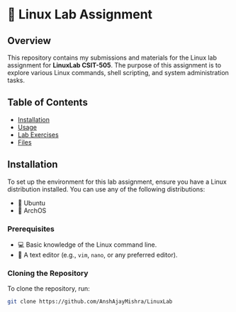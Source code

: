 # 🐧 Linux Lab Assignment

## Overview

This repository contains my submissions and materials for the Linux lab assignment for **LinuxLab CSIT-505**. The purpose of this assignment is to explore various Linux commands, shell scripting, and system administration tasks.

## Table of Contents

- [Installation](#installation)
- [Usage](#usage)
- [Lab Exercises](#lab-exercises)
- [Files](#files)

## Installation

To set up the environment for this lab assignment, ensure you have a Linux distribution installed. You can use any of the following distributions:

- 🐢 Ubuntu
- 🌌 ArchOS

### Prerequisites

- 💻 Basic knowledge of the Linux command line.
- 📝 A text editor (e.g., `vim`, `nano`, or any preferred editor).

### Cloning the Repository

To clone the repository, run:

```bash
git clone https://github.com/AnshAjayMishra/LinuxLab
